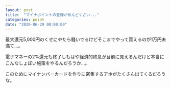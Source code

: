 ```yaml
---
layout: post
title:  "マイナポイントの登録がめんどくさい..."
categories: point
date: "2020-06-29 00:00:00"
---
```


最大還元5,000円のくせにやたら騒いでるけどそこまでやって貰えるのが1万円未満て...。

電子マネーの2%還元も終了しもはや経済的終息が目前に見えるんだけど本当にこんなしょぼい施策をやるんだろうか...。

このためにマイナンバーカードを作りに密集するアホがたくさん出てくるだろうな。
